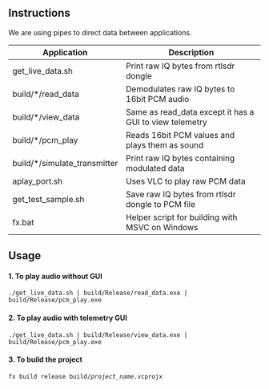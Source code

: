 ## Instructions
We are using pipes to direct data between applications. 

Application | Description
| --- | --- |
get_live_data.sh    | Print raw IQ bytes from rtlsdr dongle
build/*/read_data   | Demodulates raw IQ bytes to 16bit PCM audio
build/*/view_data   | Same as read_data except it has a GUI to view telemetry
build/*/pcm_play    | Reads 16bit PCM values and plays them as sound
build/*/simulate_transmitter | Print raw IQ bytes containing modulated data
aplay_port.sh       | Uses VLC to play raw PCM data
get_test_sample.sh  | Save raw IQ bytes from rtlsdr dongle to PCM file 
fx.bat              | Helper script for building with MSVC on Windows 

## Usage
#### 1. To play audio without GUI

<code>./get_live_data.sh | build/Release/read_data.exe | build/Release/pcm_play.exe</code>

#### 2. To play audio with telemetry GUI

<code>./get_live_data.sh | build/Release/view_data.exe | build/Release/pcm_play.exe</code>

#### 3. To build the project

<code>fx build release build/*project_name*.vcprojx</code>